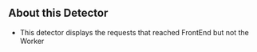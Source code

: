 ## About this Detector

* This detector displays the requests that reached FrontEnd but not the Worker
